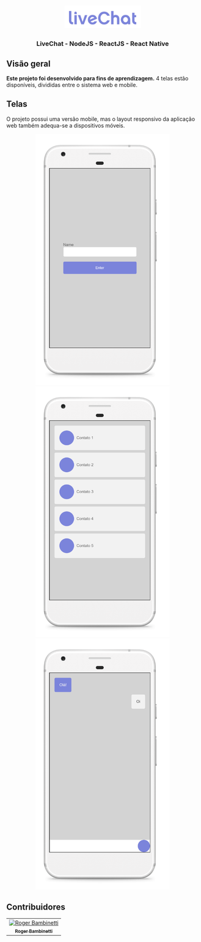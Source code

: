 <h1 align="center">
<img
		width="200"
		alt="Logo"
		src="https://github.com/RogerBambinetti/live-chat-nodejs/blob/master/preview/logo.png">
</h1>
<h3 align="center">
	LiveChat - NodeJS - ReactJS - React Native
</h3>



## Visão geral

**Este projeto foi desenvolvido para fins de aprendizagem.** 4 telas estão disponíveis, divididas entre o sistema web e mobile.


## Telas

O projeto possui uma versão mobile, mas o layout responsivo da aplicação web também adequa-se a dispositivos móveis.

<p align="center">
<img
		width="350"
		alt="Capture 1"
		src="https://github.com/RogerBambinetti/live-chat-nodejs/blob/master/preview/Screenshot1.png">
<img
		width="350"
		alt="Capture 2"
		src="https://github.com/RogerBambinetti/live-chat-nodejs/blob/master/preview/Screenshot2.png">
<img
		width="350"
		alt="Capture 3"
		src="https://github.com/RogerBambinetti/live-chat-nodejs/blob/master/preview/Screenshot3.png">



## Contribuidores

<table>
  <tr>
<td align="center"><a href=""><img src="https://avatars0.githubusercontent.com/u/50684839?s=460&v=4" width="100px;" alt="Roger Bambinetti"/><br /><sub><b>Roger Bambinetti</b></sub></a></td>
  </tr>
</table>
